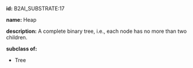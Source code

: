 **id:** B2AI_SUBSTRATE:17

**name:** Heap

**description:** A complete binary tree, i.e., each node has no more than two children.

**subclass of:**

- Tree
